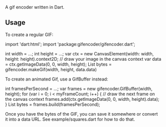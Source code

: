 A gif encoder written in Dart.

Usage
-----

To create a regular GIF:

  import 'dart:html';
  import 'package:gifencoder/gifencoder.dart';
  
  int width = ...;
  int height = ...;
  var ctx = new CanvasElement(width: width, height: height).context2D;
  // draw your image in the canvas context
  var data = ctx.getImageData(0, 0, width, height);
  List<int> bytes = gifencoder.makeGif(width, height, data.data)
  
To create an animated Gif, use a GifBuffer instead:

  int framesPerSecond = ...;
  var frames = new gifencoder.GifBuffer(width, height);
  for (var i = 0; i < myFrameCount; i++) {
    // draw the next frame on the canvas context
    frames.add(ctx.getImageData(0, 0, width, height).data);
  }
  List<int> bytes = frames.build(framesPerSecond);

Once you have the bytes of the GIF, you can save it somewhere or convert it into a data URL.
See example/squares.dart for how to do that.
